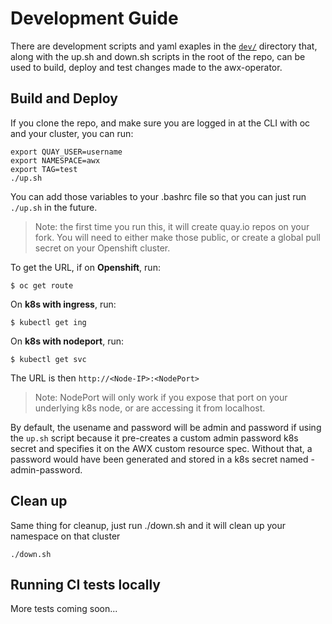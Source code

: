# Development Guide

There are development scripts and yaml exaples in the [`dev/`](../dev) directory that, along with the up.sh and down.sh scripts in the root of the repo, can be used to build, deploy and test changes made to the awx-operator.


## Build and Deploy


If you clone the repo, and make sure you are logged in at the CLI with oc and your cluster, you can run:

```
export QUAY_USER=username
export NAMESPACE=awx
export TAG=test
./up.sh
```

You can add those variables to your .bashrc file so that you can just run `./up.sh` in the future.

> Note: the first time you run this, it will create quay.io repos on your fork. You will need to either make those public, or create a global pull secret on your Openshift cluster.

To get the URL, if on **Openshift**, run:

```
$ oc get route
```

On **k8s with ingress**, run:

```
$ kubectl get ing
```

On **k8s with nodeport**, run:

```
$ kubectl get svc
```

The URL is then `http://<Node-IP>:<NodePort>`

> Note: NodePort will only work if you expose that port on your underlying k8s node, or are accessing it from localhost.

By default, the usename and password will be admin and password if using the `up.sh` script because it pre-creates a custom admin password k8s secret and specifies it on the AWX custom resource spec. Without that, a password would have been generated and stored in a k8s secret named <deployment-name>-admin-password.

## Clean up


Same thing for cleanup, just run ./down.sh and it will clean up your namespace on that cluster


```
./down.sh
```

## Running CI tests locally

More tests coming soon...
